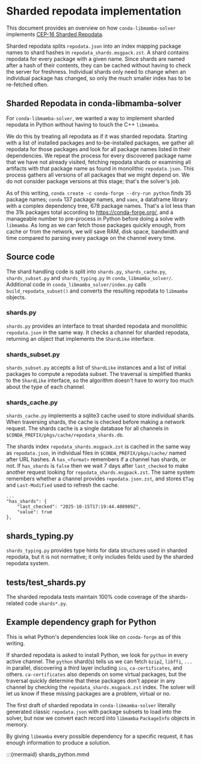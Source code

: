 # Sharded repodata implementation

This document provides an overview on how `conda-libmamba-solver` implements
[CEP-16 Sharded Repodata](https://conda.org/learn/ceps/cep-0016).

Sharded repodata splits `repodata.json` into an index mapping package names to
shard hashes in `repodata_shards.msgpack.zst`. A shard contains repodata for
every package with a given name. Since shards are named after a hash of their
contents, they can be cached without having to check the server for freshness.
Individual shards only need to change when an individual package has changed, so
only the much smaller index has to be re-fetched often.

## Sharded Repodata in conda-libmamba-solver

For `conda-libmamba-solver`, we wanted a way to implement sharded repodata in
Python without having to touch the C++ `libmamba`.

We do this by treating all repodata as if it was sharded repodata. Starting with
a list of installed packages and to-be-installed packages, we gather all
repodata for those packages and look for all package names listed in their
dependencies. We repeat the process for every discovered package name that we
have not already visited, fetching repodata shards or examining all artifacts
with that package name as found in monolithic `repodata.json`. This process
gathers all versions of all packages that we might depend on. We do not consider
package versions at this stage; that's the solver's job.

As of this writing, `conda create -c conda-forge --dry-run python` finds 35
package names; `conda` 137 package names, and `vaex`, a dataframe library with a
complex dependency tree, 678 package names. That's a lot less than the 31k
packages total according to https://conda-forge.org/, and a manageable number to
pre-process in Python before doing a solve with `libmamba`. As long as we can
fetch those packages quickly enough, from cache or from the network, we will
save RAM, disk space, bandwidth and time compared to parsing every package on
the channel every time.

## Source code

The shard handling code is split into `shards.py`, `shards_cache.py`,
`shards_subset.py` and `shards_typing.py` in `conda_libmamba_solver/`.
Additional code in `conda_libmamba_solver/index.py` calls
`build_repodata_subset()` and converts the resulting repodata to `libmamba`
objects.

### shards.py

`shards.py` provides an interface to treat sharded repodata and monolithic
`repodata.json` in the same way. It checks a channel for sharded repodata,
returning an object that implements the `ShardLike` interface.

### shards_subset.py

`shards_subset.py` accepts a list of `ShardLike` instances and a list of initial
packages to compute a repodata subset. The traversal is simplified thanks to the
`ShardLike` interface, so the algorithm doesn't have to worry too much about the
type of each channel.

### shards_cache.py

`shards_cache.py` implements a sqlite3 cache used to store individual shards.
When traversing shards, the cache is checked before making a network request.
The shards cache is a single database for all channels in
`$CONDA_PREFIX/pkgs/cache/repodata_shards.db`.

The shards index `repodata_shards.msgpack.zst` is cached in the same way as
`repodata.json`, in individual files in `$CONDA_PREFIX/pkgs/cache/` named after
URL hashes. A `has_<format>` remembers if a channel has shards, or not. If
`has_shards` is `false` then we wait 7 days after `last_checked` to make another
request looking for `repodata_shards.msgpack.zst`. The same system remembers
whether a channel provides `repodata.json.zst`, and stores `ETag` and
`Last-Modified` used to refresh the cache.

```
...
"has_shards": {
    "last_checked": "2025-10-15T17:19:44.408989Z",
    "value": true
},
```

## shards_typing.py

`shards_typing.py` provides type hints for data structures used in sharded
repodata, but it is not normative; it only includes fields used by the sharded
repodata system.

## tests/test_shards.py

The sharded repodata tests maintain 100% code coverage of the shards-related code
`shards*.py`.

## Example dependency graph for Python

This is what Python's dependencies look like on `conda-forge` as of this writing.

If sharded repodata is asked to install Python, we look for `python` in every
active channel. The `python` shard(s) tells us we can fetch `bzip2`, `libffi`,
`...` in parallel, discovering a third layer including `icu`, `ca-certificates`,
and others. `ca-certificates` also depends on some virtual packages, but the
traversal quickly determine that these packages don't appear in any channel by
checking the `repodata_shards.msgpack.zst` index. The solver will let us know if
these missing packages are a problem, virtual or no.

The first draft of sharded repodata in `conda-libmamba-solver` literally
generated classic `repodata.json` with package subsets to load into the solver,
but now we convert each record into `libmamba` `PackageInfo` objects in memory.

By giving `libmamba` every possible dependency for a specific request, it has
enough information to produce a solution.

:::{mermaid} shards_python.mmd
